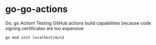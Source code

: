 # go-go-actions
Go, go Action! Testing GitHub actions build capabilities because code signing certificates are too expensive

```bash
go mod init localhost/m/v2
```
